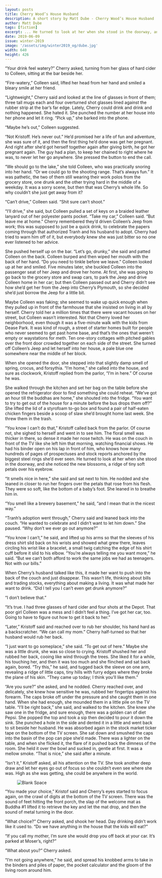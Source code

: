 ```yaml
---
layout: posts
title: Cherry Wood’s House Husband
description: A short story by Matt Dube - Cherry Wood’s House Husband
author: Matt Dube
tags: [fiction]
excerpt: ... He turned to look at her when she stood in the doorway, and she noticed the new blossoms, a ridge of tiny soft petals over his eyebrow ...
date: 2019-06-09
issue: winter-2019
image: '/assets/img/winter2019_og/dube.jpg'
width: 640
height: 426
---
```

“Your drink feel watery?” Cherry asked, turning from her glass of hard cider to Colleen, sitting at the bar beside her.

“Fire-watery,” Colleen said, lifted her head from her hand and smiled a bleary smile at her friend.

“Lightweight,” Cherry said and looked at the line of glasses in front of them; three tall mugs each and four overturned shot glasses lined against the rubber strip at the bar’s far edge. Lately, Cherry could drink and drink and nothing happened. She hated it. She punched the number at her house into her phone and let it ring. “Pick up,” she barked into the phone.

“Maybe he’s out,” Colleen suggested.

“Not Kristoff. He’s never out.” He’d promised her a life of fun and adventure, she was sure of it, and then the first thing he’d done was get her pregnant. And right after she’d got herself together again after giving birth, he got her pregnant again. The guy had a plan, to keep her chained to right where he was, to never let her go anywhere. She pressed the button to end the call.

“We should go to the lake,” she told Colleen, who was practically snoring into her hand. “Or we could go to the shooting range. That’s always fun.” It was pathetic, the two of them still wearing their work polos from the grocery store, one drunk and the other trying hard in the middle of a weekday. It was a sorry scene, but then that was Cherry’s whole life. So why couldn’t she just get away from it?

“Can’t drive,” Colleen said. “Shit sure can’t shoot.”

“I’ll drive,” she said, but Colleen pulled a set of keys on a braided leather lanyard out of her polyester pants pocket. “Take my car,” Colleen said. “But leave me at home.” Cherry remembered they’d driven Colleen’s Jeep from work; this was supposed to just be a quick drink, to celebrate the papers coming through that authorized Tranh and his husband to adopt. Cherry had tried to warn him off of it, but everybody knew she was just bitter so no one ever listened to her advice.

She pushed herself up on the bar. “Let’s go, drunky,” she said and patted Colleen on the back. Colleen burped and then wiped her mouth with the back of her hand. “Do you need to tinkle before we leave.” Colleen looked up at her and smiled. Five minutes later, she buckled Colleen into the passenger seat of her Jeep and drove her home. At first, she was going to go back to the grocery store and swap cars, to park the Jeep and drive Colleen home in her car; but then Colleen passed out and Cherry didn’t see how she’d get her from the Jeep into Cherry’s Plymouth, so she decided she’d just borrow the Jeep for a little bit.

Maybe Colleen was faking; she seemed to wake up quick enough when they pulled up in front of the farmhouse that she insisted on living in all by herself. Cherry told her a million times that there were vacant houses on her street, but Colleen wasn’t interested. Not that Cherry loved her neighborhood, even though it was a five-minute walk with the kids from Dease Park. It was kind of rough, a street of starter homes built for people who never seemed to get past home base, and that’s the ones that weren’t empty or waystations for meth. Ten one-story cottages with pitched gables over the front door crowded together on each side of the street. She turned off Colleen’s Jeep and let herself into her house, a pale blue one somewhere near the middle of her block.

When she opened the door, she stepped into that slightly damp smell of spring, crocus, and forsythia. “I’m home,” she called into the house, and sure as clockwork, Kristoff replied from the parlor, “I’m in here.” Of course he was.

She walked through the kitchen and set her bag on the table before she opened the refrigerator door to find something she could reheat. “We’ve got an hour till the buddhas are home,” she shouted into the fridge. “You want to try to get out of the house for a minute before the bus drops them off?” She lifted the lid of a styrofoam to-go box and found a pair of half-eaten chicken fingers beside a scoop of slaw she’d brought home last week. She threw them in the trash.

“You know I can’t do that,” Kristoff called back from the parlor. Of course not, she sighed to herself and went in to see him. The floral smell was thicker in there, so dense it made her nose twitch. He was on the couch in front of the TV like she left him that morning, watching financial shows. He had his binder open on his lap in front of him, who knows how many hundreds of pages of prospectuses and stock reports anchored by the biggest steel rings she’d ever seen. He turned to look at her when she stood in the doorway, and she noticed the new blossoms, a ridge of tiny soft petals over his eyebrow.

“It smells nice in here,” she said and sat next to him. He nodded and she leaned in closer to run her fingers over the petals that rose from his flesh. They were so soft, like the bottom of a baby’s foot. She leaned in to breathe him in.

“You smell like a brewery basement,” he said, “and I mean that in the nicest way.”

“Tranh’s adoption went through,” Cherry said and leaned back into the couch. “He wanted to celebrate and I didn’t want to let him down.” She paused. “Why don’t we ever go out anymore?”

“You know I can’t,” he said, and lifted up his arms so that the sleeves of his dress shirt slid back on his wrists and showed what grew there, leaves circling his wrist like a bracelet, a small twig catching the edge of his shirt cuff before it slid to his elbow. “You’re always telling me you want more,” he said. “But we can’t both afford to work the same jobs we had as teenagers. Not with our bills.”

When Cherry’s husband talked like this, it made her want to push into the back of the couch and just disappear. This wasn’t life, thinking about bills and trading stocks, everything about making a living. It was what made her want to drink. “Did I tell you I can’t even get drunk anymore?”

“I don’t believe that.”

“It’s true. I had three glasses of hard cider and four shots at the Depot. That poor girl Colleen was a mess and I didn’t feel a thing. I’ve got her car, too. Going to have to figure out how to get it back to her.”

“Later,” Kristoff said and reached over to rub her shoulder, his hand hard as a backscratcher. “We can call my mom.” Cherry half-turned so that her husband would rub her back.

“I just want to go someplace,” she said. “To get out of here.” Maybe she was a little drunk, she was so close to crying. Kristoff shushed her and rubbed her back, cooing like wind through the trees. She liked it for a while, his touching her, and then it was too much and she flinched and sat back again, bored. “Try this,” he said, and tugged back the sleeve on one arm, revealing a ridge of little caps, tiny hills with furry edges where they broke the plane of his skin. “They came up today; I think you’ll like them.”

“Are you sure?” she asked, and he nodded. Cherry reached over, and delicately, she knew how sensitive he was, rubbed her fingertips against his forearm. The caps broke off under the pressure and she caught them in one hand. When she had enough, she mounded them in a little pile on the TV table. “I’ll be right back,” she said, and walked to the kitchen. She knew she saw one in the fridge, and sure enough, there was a golden can of diet Pepsi. She popped the top and took a sip then decided to pour it down the sink. She punched a hole in the side and dented it in a little and went back to sit beside her husband. He was absorbed again in the stock market ticker tape on the bottom of the TV screen. She sat down and smushed the caps into the basin of the pop can pipe she’d made. There was a lighter on the table, and when she flicked it, the flare of it pushed back the dimness of the room. She held it over the bowl and sucked in, gentle at first. It was a mellow smoke. “That is nice,” she said after a minute.

“Isn’t it,” Kristoff asked, all his attention on the TV. She took another deep draw and let her eyes go out of focus so she couldn’t even see where she was. High as she was getting, she could be anywhere in the world.

<figure class="my-4 py-3 ">
  <img src="{{ '/assets/img/dinkus.png' | prepend: site.baseurl }}" class="d-block mx-auto" alt="Blank Space" style="max-height:15px;" />
</figure>

“You made your choice,” Kristof said and Cherry’s eyes started to focus again, on the crawl of digits at the bottom of the TV screen. There was the sound of feet hitting the front porch, the slap of the welcome mat as Buddha #1 lifted it to retrieve the key and let the mat drop, and then the sound of metal turning in the door.

“What choice?” Cherry asked, and shook her head. Day drinking didn’t work like it used to. “Do we have anything in the house that the kids will eat?”

“If you call my mother, I’m sure she would drop you off back at your car. It’s parked at Moser’s, right?”

“What about you?” Cherry asked.

“I’m not going anywhere,” he said, and spread his knobbed arms to take in the binders and piles of paper, the pocket calculator and the gloom of the living room around him.
